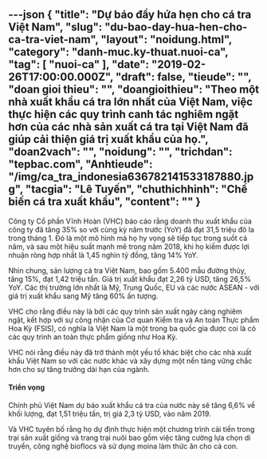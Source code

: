 ---json
{
    "title": "Dự báo đầy hứa hẹn cho cá tra Việt Nam",
    "slug": "du-bao-day-hua-hen-cho-ca-tra-viet-nam",
    "layout": "noidung.html",
    "category": "danh-muc.ky-thuat.nuoi-ca",
    "tag": [
        "nuoi-ca"
    ],
    "date": "2019-02-26T17:00:00.000Z",
    "draft": false,
    "tieude": "",
    "doan gioi thieu": "",
    "doangioithieu": "Theo một nhà xuất khẩu cá tra lớn nhất của Việt Nam, việc thực hiện các quy trình canh tác nghiêm ngặt hơn của các nhà sản xuất cá tra tại Việt Nam đã giúp cải thiện giá trị xuất khẩu của họ.",
    "doan2vach": "",
    "noidung": "",
    "trichdan": "tepbac.com",
    "Anhtieude": "/img/ca_tra_indonesia636782141533187880.jpg",
    "tacgia": "Lê Tuyến",
    "chuthichhinh": "Chế biến cá tra xuất khẩu",
    "__content__": ""
}
---
<p>C&ocirc;ng ty Cổ phần Vĩnh Ho&agrave;n (VHC) b&aacute;o c&aacute;o rằng doanh thu xuất khẩu của c&ocirc;ng ty đ&atilde; tăng 35% so với c&ugrave;ng kỳ năm trước (YoY) đ&atilde; đạt 31,5 triệu đ&ocirc; la trong th&aacute;ng 1. Đ&oacute; l&agrave; một m&ocirc; h&igrave;nh m&agrave; họ hy vọng sẽ tiếp tục trong suốt cả năm, v&agrave; sau một hiệu suất mạnh mẽ trong năm 2018, khi họ kiếm được lợi nhuận r&ograve;ng hợp nhất l&agrave; 1,45 ngh&igrave;n tỷ đồng, tăng 14% YoY.</p>

<p>Nh&igrave;n chung, sản lượng c&aacute; tra Việt Nam, bao gồm 5.400 mẫu đường thủy, tăng 15%, đạt 1,42 triệu tấn. Gi&aacute; trị xuất khẩu đạt 2,26 tỷ USD, tăng 26,5% YoY. C&aacute;c thị trường lớn nhất l&agrave; Mỹ, Trung Quốc, EU v&agrave; c&aacute;c nước ASEAN - với gi&aacute; trị xuất khẩu sang Mỹ tăng 60% ấn tượng.</p>

<p>VHC cho rằng điều n&agrave;y l&agrave; bởi c&aacute;c quy tr&igrave;nh sản xuất ng&agrave;y c&agrave;ng nghi&ecirc;m ngặt, kết hợp với sự c&ocirc;ng nhận của Cơ quan Kiểm tra v&agrave; An to&agrave;n Thực phẩm Hoa Kỳ (FSIS), c&oacute; nghĩa l&agrave; Việt Nam l&agrave; một trong ba quốc gia được coi l&agrave; c&oacute; c&aacute;c quy tr&igrave;nh an to&agrave;n thực phẩm giống như Hoa Kỳ.</p>

<p>VHC n&oacute;i rằng điều n&agrave;y đ&atilde; trở th&agrave;nh một yếu tố kh&aacute;c biệt cho c&aacute;c nh&agrave; xuất khẩu Việt Nam so với c&aacute;c nước kh&aacute;c v&agrave; x&acirc;y dựng một nền tảng vững chắc hơn cho sự tăng trưởng d&agrave;i hạn của ng&agrave;nh.</p>

<h4>Triển vọng</h4>

<p>Ch&iacute;nh phủ Việt Nam dự b&aacute;o xuất khẩu c&aacute; tra của nước n&agrave;y sẽ tăng 6,6% về khối lượng, đạt 1,51 triệu tấn, trị gi&aacute; 2,3 tỷ USD, v&agrave;o năm 2019.</p>

<p>V&agrave; VHC tuy&ecirc;n bố rằng họ dự định thực hiện một chương tr&igrave;nh cải tiến trong trại sản xuất giống v&agrave; trang trại nu&ocirc;i bao gồm việc tăng cường lựa chọn di truyền, c&ocirc;ng nghệ bioflocs v&agrave; sử dụng moina l&agrave;m thức ăn cho c&aacute; con.</p>
